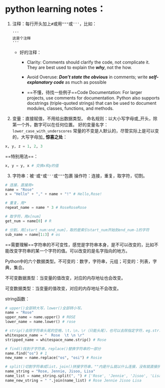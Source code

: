 # python learning notes：

1. 注释：每行开头加上`#`或用`"""`或`'''`，比如：

    ```
    '''
    这是个注释
    '''
    ```
    
    - 好的注释：
        - Clarity: Comments should clarify the code, not complicate it. They are best used to explain the ***why***, not the how.

        - Avoid Overuse: ***Don’t state the obvious*** in comments; write ***self-explanatory code*** as much as possible

        - ==不懂，待找一些例子==Code Documentation: For larger projects, use comments for documentation. Python also supports docstrings (triple-quoted strings) that can be used to document modules, classes, functions, and methods.
2. 变量：直接赋值，不用给出数据类型。
命名规则：以大小写字母或_开头，除第一个外，数字可以在任何位置。
好的变量名字：`lower_case_with_underscores`
常量的不变是人默认的，尽管实际上是可以变的，大写字母加_
**惊喜之处**：
```python
x, y, z = 1, 2, 3
```
==特别用法==：
```python
x, y = y, x # 交换x和y的值
```
3. 字符串：被`'`或`"`或`'''`或`"""`包裹
操作符：连接，重复，取字符，切割。
```python
# 连接，直接用+
name = "Rose"
x = "Hello" + "," + name + "!" # Hello,Rose!

# 重复，用*
repeat_name = name * 3 # RoseRoseRose

# 取字符，用x[num]
get_num = name[0] # R

# 分割，用[start_num:end_num]，取的是索引start_num开始到end_num-1的字符
sub_name = name[1:3] # os
```
==需要理解==字符串的不可变性，感觉是字符串本身，是不可以改变的，比如不能改变字符串的某一个字符的值。可以改变的是名字指向的地方。

Python中的六个数据类型。不可变的：数字，字符串，元组；可变的：列表，字典，集合。

不可变数据类型：当变量的值改变，对应的内存地址也会改变。

可变数据类型：当变量的值改变，对应的内存地址不会改变。

string函数：

```python
# upper()全部转大写，lower()全部转小写。
name = "Rose"
upper_name = name.upper() # ROSE
lower_name = name.lower() # rose

# strip()去除字符串头尾的空格，\t，\n，\r（只能头尾），也可以去除指定字符，eg.str.strip("0")。
whitespace_name = "  Rose  \t \n \r"
stripped_name = whitespace_name.strip() # Rose

# find()找到子字符串，replace()替换字符串的一部分
name.find("os") # 1
new_name = name.replace("os", "osi") # Rosie

# split()切割字符串成list，join()拼接字符串，""内是什么就以什么连接，没有就直接拼在一起；是空格，" "，就以空格连接；是","，就以,连接。
name_string = "Rose, Jennie, Jisoo, Lisa"
name_list = name_string.split(", ") # ['Rose', 'Jennie', 'Jisoo', 'Lisa']
name_new_string = " ".join(name_list) # Rose Jennie Jisoo Lisa
```

